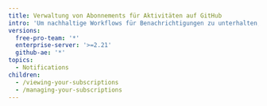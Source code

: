 ```yaml
---
title: Verwaltung von Abonnements für Aktivitäten auf GitHub
intro: 'Um nachhaltige Workflows für Benachrichtigungen zu unterhalten, verstehe und überprüfe regelmäßig Deine Abonnements.'
versions:
  free-pro-team: '*'
  enterprise-server: '>=2.21'
  github-ae: '*'
topics:
  - Notifications
children:
  - /viewing-your-subscriptions
  - /managing-your-subscriptions
---
```


